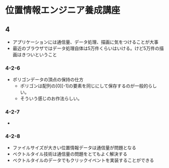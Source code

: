 # 位置情報エンジニア養成講座
## 4
- アプリケーションには通信量、データ処理、描画に気をつけることが大事
- 最近のブラウザではデータ処理自体は5万件くらいはいける。けど5万件の描画はきついということ
### 4-2-6
- ポリゴンデータの頂点の保持の仕方
  - ポリゴンは配列の[0][-1]の要素を同じにして保存するのが一般的らしい。
  - そういう感じのお作法らしい。
### 4-2-7
- 
### 4-2-8
- ファイルサイズが大きい位置情報データは通信量が問題となる
- ベクトルタイル技術は通信量の問題をとてもよく解決する
- ベクトルタイルのデータでもクリックイベントを実装することができる

